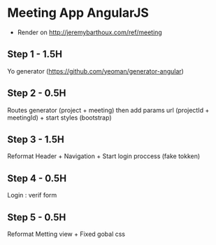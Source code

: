 # Meeting App AngularJS

- Render on http://jeremybarthoux.com/ref/meeting

## Step 1 - 1.5H
Yo generator (https://github.com/yeoman/generator-angular)

## Step 2 - 0.5H

Routes generator (project + meeting) then add params url (projectId + meetingId) + start styles (bootstrap) 

## Step 3 - 1.5H

Reformat Header + Navigation + Start login proccess (fake tokken)

## Step 4 - 0.5H

Login : verif form

## Step 5 - 0.5H

Reformat Metting view + Fixed gobal css

